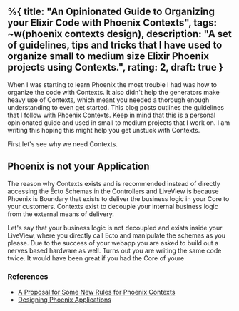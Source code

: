 %{
  title: "An Opinionated Guide to Organizing your Elixir Code with Phoenix Contexts",
  tags: ~w(phoenix contexts design),
  description: "A set of guidelines, tips and tricks that I have used to organize small to medium size Elixir Phoenix projects using Contexts.",
  rating: 2,
  draft: true
}
---

When I was starting to learn Phoenix the most trouble I had was how to organize the code with Contexts. It also didn't help the generators make heavy use of Contexts, which meant you needed a thorough enough understanding to even get started. This blog posts outlines the guidelines that I follow with Phoenix Contexts. Keep in mind that this is a personal opinionated guide and used in small to medium projects that I work on. I am writing this hoping this might help you get unstuck with Contexts.

First let's see why we need Contexts.

## Phoenix is not your Application
The reason why Contexts exists and is recommended instead of directly accessing the Ecto Schemas in the Controllers and LiveView is because Phoenix is Boundary that exists to deliver the business logic in your Core to your customers. Contexts exist to decouple your internal business logic from the external means of delivery. 

Let's say that your business logic is not decoupled and exists inside your LiveView, where you directly call Ecto and manipulate the schemas as you please. Due to the success of your webapp you are asked to build out a nerves based hardware as well. Turns out you are writing the same code twice. It would have been great if you had the Core of youre 


### References
 - [A Proposal for Some New Rules for Phoenix Contexts](https://devonestes.com/a-proposal-for-context-rules)
 - [Designing Phoenix Applications]()
